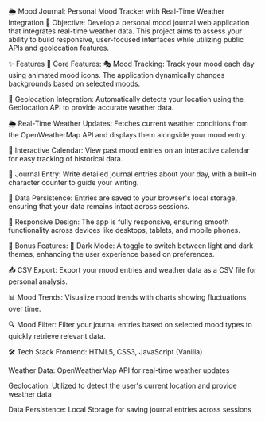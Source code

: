 
🌦️ Mood Journal: Personal Mood Tracker with Real-Time Weather Integration 🌈
Objective: Develop a personal mood journal web application that integrates real-time weather data. This project aims to assess your ability to build responsive, user-focused interfaces while utilizing public APIs and geolocation features.

✨ Features
🌟 Core Features:
🎭 Mood Tracking: Track your mood each day using animated mood icons. The application dynamically changes backgrounds based on selected moods.

📍 Geolocation Integration: Automatically detects your location using the Geolocation API to provide accurate weather data.

🌦️ Real-Time Weather Updates: Fetches current weather conditions from the OpenWeatherMap API and displays them alongside your mood entry.

📅 Interactive Calendar: View past mood entries on an interactive calendar for easy tracking of historical data.

📝 Journal Entry: Write detailed journal entries about your day, with a built-in character counter to guide your writing.

💾 Data Persistence: Entries are saved to your browser's local storage, ensuring that your data remains intact across sessions.

📱 Responsive Design: The app is fully responsive, ensuring smooth functionality across devices like desktops, tablets, and mobile phones.

🚀 Bonus Features:
🌙 Dark Mode: A toggle to switch between light and dark themes, enhancing the user experience based on preferences.

📤 CSV Export: Export your mood entries and weather data as a CSV file for personal analysis.

📊 Mood Trends: Visualize mood trends with charts showing fluctuations over time.

🔍 Mood Filter: Filter your journal entries based on selected mood types to quickly retrieve relevant data.

🛠️ Tech Stack
Frontend: HTML5, CSS3, JavaScript (Vanilla)

Weather Data: OpenWeatherMap API for real-time weather updates

Geolocation: Utilized to detect the user's current location and provide weather data

Data Persistence: Local Storage for saving journal entries across sessions

